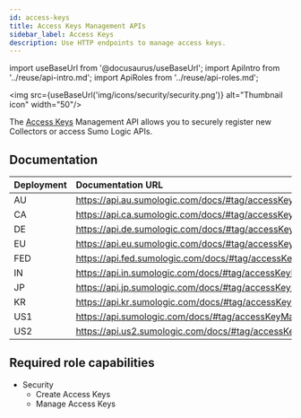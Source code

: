 ```yaml
---
id: access-keys
title: Access Keys Management APIs
sidebar_label: Access Keys
description: Use HTTP endpoints to manage access keys.
---
```


import useBaseUrl from '@docusaurus/useBaseUrl';
import ApiIntro from '../reuse/api-intro.md';
import ApiRoles from '../reuse/api-roles.md';

<img src={useBaseUrl('img/icons/security/security.png')} alt="Thumbnail icon" width="50"/>

The [Access Keys](/docs/manage/security/access-keys) Management API allows you to securely register new Collectors or access Sumo Logic APIs. 

## Documentation

<ApiIntro/>

| Deployment | Documentation URL                                           |
|:------------|:------------------------------------------------------------|
| AU         | https://api.au.sumologic.com/docs/#tag/accessKeyManagement  |
| CA         | https://api.ca.sumologic.com/docs/#tag/accessKeyManagement  |
| DE         | https://api.de.sumologic.com/docs/#tag/accessKeyManagement  |
| EU         | https://api.eu.sumologic.com/docs/#tag/accessKeyManagement  |
| FED        | https://api.fed.sumologic.com/docs/#tag/accessKeyManagement |
| IN         | https://api.in.sumologic.com/docs/#tag/accessKeyManagement  |
| JP         | https://api.jp.sumologic.com/docs/#tag/accessKeyManagement  |
| KR         | https://api.kr.sumologic.com/docs/#tag/accessKeyManagement  |
| US1        | https://api.sumologic.com/docs/#tag/accessKeyManagement     |
| US2        | https://api.us2.sumologic.com/docs/#tag/accessKeyManagement |

## Required role capabilities

<ApiRoles/>

* Security
    * Create Access Keys
    * Manage Access Keys

